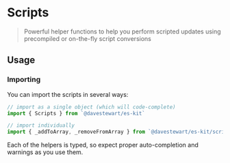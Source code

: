 # Scripts

> Powerful helper functions to help you perform scripted updates using precompiled or on-the-fly script conversions

## Usage

### Importing

You can import the scripts in several ways:

```js
// import as a single object (which will code-complete)
import { Scripts } from `@davestewart/es-kit`

// import individually
import { _addToArray, _removeFromArray } from `@davestewart/es-kit/scripts`
```

Each of the helpers is typed, so expect proper auto-completion and warnings as you use them.

## 